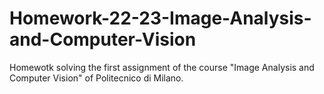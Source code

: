 # Homework-22-23-Image-Analysis-and-Computer-Vision

Homewotk solving the first assignment of the course "Image Analysis and Computer Vision" of Politecnico di Milano.
